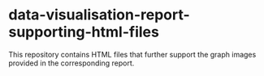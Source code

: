 # data-visualisation-report-supporting-html-files
This repository contains HTML files that further support the graph images provided in the corresponding report.
